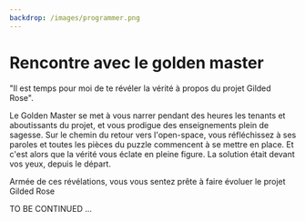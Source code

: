 ```yaml
---
backdrop: /images/programmer.png
---
```


# Rencontre avec le golden master

"Il est temps pour moi de te révéler la vérité à propos du projet Gilded Rose".

Le  Golden Master se met à vous narrer pendant des heures les tenants et aboutissants du projet, et vous prodigue des enseignements plein de sagesse.
Sur le chemin du retour vers l'open-space, vous réfléchissez à ses paroles et toutes les pièces du puzzle commencent à se mettre en place. Et c'est alors que la vérité vous éclate en pleine figure. La solution était devant vos yeux, depuis le départ.

Armée de ces révélations, vous vous sentez prête à faire évoluer le projet Gilded Rose

TO BE CONTINUED ...

